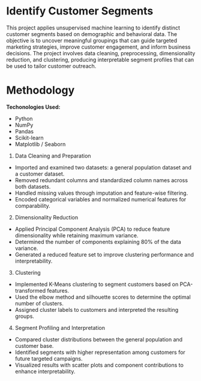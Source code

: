 # Identify Customer Segments
This project applies unsupervised machine learning to identify distinct customer segments based on demographic and behavioral data. The objective is to uncover meaningful groupings that can guide targeted marketing strategies, improve customer engagement, and inform business decisions.
The project involves data cleaning, preprocessing, dimensionality reduction, and clustering, producing interpretable segment profiles that can be used to tailor customer outreach.

# Methodology

**Techonologies Used:**
- Python
- NumPy
- Pandas
- Scikit-learn
- Matplotlib / Seaborn

1. Data Cleaning and Preparation

- Imported and examined two datasets: a general population dataset and a customer dataset.
- Removed redundant columns and standardized column names across both datasets.
- Handled missing values through imputation and feature-wise filtering.
- Encoded categorical variables and normalized numerical features for comparability.

2. Dimensionality Reduction

- Applied Principal Component Analysis (PCA) to reduce feature dimensionality while retaining maximum variance.
- Determined the number of components explaining 80% of the data variance.
- Generated a reduced feature set to improve clustering performance and interpretability.

3. Clustering

- Implemented K-Means clustering to segment customers based on PCA-transformed features.
- Used the elbow method and silhouette scores to determine the optimal number of clusters.
- Assigned cluster labels to customers and interpreted the resulting groups.

4. Segment Profiling and Interpretation
   
- Compared cluster distributions between the general population and customer base.
- Identified segments with higher representation among customers for future targeted campaigns.
- Visualized results with scatter plots and component contributions to enhance interpretability.
